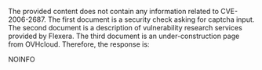 The provided content does not contain any information related to CVE-2006-2687. The first document is a security check asking for captcha input. The second document is a description of vulnerability research services provided by Flexera. The third document is an under-construction page from OVHcloud.
Therefore, the response is:

NOINFO